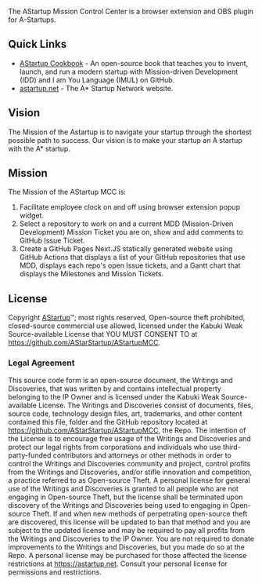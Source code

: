 The AStartup Mission Control Center is a browser extension and OBS plugin for A-Startups.

## Quick Links

* [AStartup Cookbook](https://github.com/AStarStartup/AStartupCookbook) - An open-source book that teaches you to invent, launch, and run a modern startup with Mission-driven Development (IDD) and I am You Language (IMUL) on GitHub.
* [astartup.net](https://astartup.net) - The A* Startup Network website.

## Vision

The Mission of the Astartup is to navigate your startup through the shortest possible path to success. Our vision is to make your startup an A startup with the A* startup.

## Mission

The Mission of the AStartup MCC is:

1. Facilitate employee clock on and off using browser extension popup widget.
2. Select a repository to work on and a current MDD (Mission-Driven Development) Mission Ticket you are on, show and add comments to GitHub Issue Ticket.
3. Create a GitHub Pages Next.JS statically generated website using GitHub Actions that displays a list of your GitHub repositories that use MDD, displays each repo's open Issue tickets, and a Gantt chart that displays the Milestones and Mission Tickets.

## License

Copyright [AStartup](https://astartup.net)™; most rights reserved, Open-source theft prohibited, closed-source commercial use allowed, licensed under the Kabuki Weak Source-available License that YOU MUST CONSENT TO at <https://github.com/AStarStartup/AStartupMCC>.

### Legal Agreement

This source code form is an open-source document, the Writings and Discoveries, that was written by and contains intellectual property belonging to the IP Owner and is licensed under the Kabuki Weak Source-available License. The Writings and Discoveries consist of documents, files, source code, technology design files, art, trademarks, and other content contained this file, folder and the GitHub repository located at <https://github.com/AStarStartup/AStartupMCC>, the Repo. The intention of the License is to encourage free usage of the Writings and Discoveries and protect our legal rights from corporations and individuals who use third-party-funded contributors and attorneys or other methods in order to control the Writings and Discoveries community and project, control profits from the Writings and Discoveries, and/or stifle innovation and competition, a practice referred to as Open-source Theft. A personal license for general use of the Writings and Discoveries is granted to all people who are not engaging in Open-source Theft, but the license shall be terminated upon discovery of the Writings and Discoveries being used to engaging in Open-source Theft. If and when new methods of perpetrating open-source theft are discovered, this license will be updated to ban that method and you are subject to the updated license and may be required to pay all profits from the Writings and Discoveries to the IP Owner. You are not required to donate improvements to the Writings and Discoveries, but you made do so at the Repo. A personal license may be purchased for those affected the license restrictions at <https://astartup.net>. Consult your personal license for permissions and restrictions.
